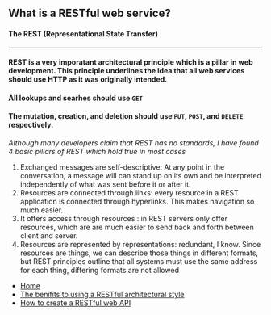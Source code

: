 ## What is a RESTful web service?
#### The REST (Representational State Transfer)
-------

#### REST is a very imporatant architectural principle which is a pillar in web development. This principle underlines the idea that all web services should use HTTP as it was originally intended. 

#### All lookups and searhes should use `GET`
#### The mutation, creation, and deletion should use `PUT`, `POST`, and `DELETE` respectively.

*Although many developers claim that REST has no standards, I have found 4 basic pillars of REST which hold true in most cases* 
1) Exchanged messages are self-descriptive: At any point in the conversation, a message will can stand up on its own and be interpreted independently of what was sent before it or after it.
2) Resources are connected through links: every resource in a REST application is connected through hyperlinks. This makes navigation so much easier.
3) It offers access through resources : in REST servers only offer resources, which are are much easier to send back and forth between client and server.
4) Resources are represented by representations: redundant, I know. Since resources are things, we can describe those things in different formats, but REST principles outline that all systems must use the same address for each thing, differing formats are not allowed



* [Home](https://github.com/AbdulEldarrat/Digital_Media_Final_Project-REST_Architecture/blob/master/README.md)
* [The benifits to using a RESTful architectural style](https://github.com/AbdulEldarrat/Digital_Media_Final_Project-REST_Architecture/blob/master/RESTful%20benefits.md)
* [How to create a RESTful web API](https://github.com/AbdulEldarrat/Digital_Media_Final_Project-REST_Architecture/blob/master/How%20to%20create%20a%20RESTful%20API.md)
